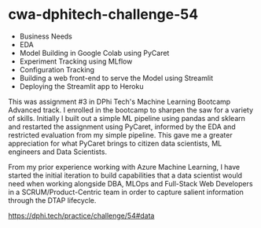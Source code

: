 # cwa-dphitech-challenge-54
* Business Needs
* EDA
* Model Building in Google Colab using PyCaret
* Experiment Tracking using MLflow
* Configuration Tracking
* Building a web front-end to serve the Model using Streamlit
* Deploying the Streamlit app to Heroku

This was assignment #3 in DPhi Tech's Machine Learning Bootcamp Advanced track. I enrolled in the bootcamp to sharpen the saw for a variety of skills.
Initially I built out a simple ML pipeline using pandas and sklearn and restarted the assignment using PyCaret, informed by the EDA and restricted evaluation
from my simple pipeline. This gave me a greater appreciation for what PyCaret brings to citizen data scientists, ML engineers and Data Scientists.

From my prior experience working with Azure Machine Learning, I have started the initial iteration to build capabilities that a data scientist would need
when working alongside DBA, MLOps and Full-Stack Web Developers in a SCRUM/Product-Centric team in order to capture salient information through the DTAP lifecycle.


https://dphi.tech/practice/challenge/54#data
